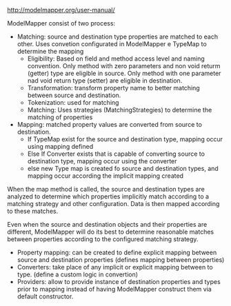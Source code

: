 http://modelmapper.org/user-manual/

ModelMapper consist of two process:
- Matching: source and destination type properties are matched to each other. Uses convetion configurated in ModelMapper e TypeMap to determine the mapping
    - Eligibility: Based on field and method access level and naming convention. Only method with zero parameters and non void returm (getter) type are eligible in source. Only method with one parameter nad void return type (setter) are eligible in destination.
    - Transformation: transform property name to better matching between source and destination.
    - Tokenization: used for matching
    - Matching: Uses strategies (MatchingStrategies) to determine the matching of properties
- Mapping: matched property values are converted from source to destination.
    - If TypeMap exist for the source and destination type, mapping occur using mapping defined
    - Else If Converter exists that is capable of converting source to destination type, mapping occur using the converter
    - else new Type map is created fo source and destination types, and mapping occur according the implicit mapping created

When the map method is called, the source and destination types are analyzed to determine which properties implicitly match according to a matching strategy and other configuration. Data is then mapped according to these matches.

Even when the source and destination objects and their properties are different, ModelMapper will do its best to determine reasonable matches between properties according to the configured matching strategy.

- Property mapping: can be created to define explicit mapping between source and destination properties (defines mapping between properties)
- Converters: take place of any implicit or explicit mapping between to type. (define a custom logic in convertion)
- Providers: allow to provide instance of destination properties and types prior to mapping instead of having ModelMapper construct them via default constructor.